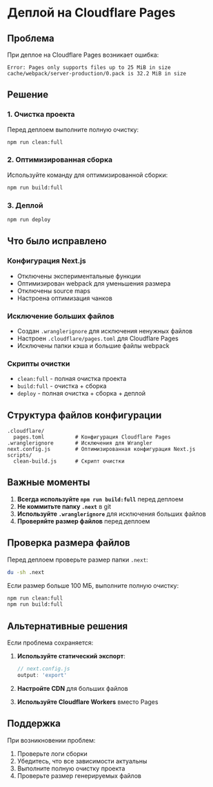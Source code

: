 # Деплой на Cloudflare Pages

## Проблема
При деплое на Cloudflare Pages возникает ошибка:
```
Error: Pages only supports files up to 25 MiB in size
cache/webpack/server-production/0.pack is 32.2 MiB in size
```

## Решение

### 1. Очистка проекта
Перед деплоем выполните полную очистку:
```bash
npm run clean:full
```

### 2. Оптимизированная сборка
Используйте команду для оптимизированной сборки:
```bash
npm run build:full
```

### 3. Деплой
```bash
npm run deploy
```

## Что было исправлено

### Конфигурация Next.js
- Отключены экспериментальные функции
- Оптимизирован webpack для уменьшения размера
- Отключены source maps
- Настроена оптимизация чанков

### Исключение больших файлов
- Создан `.wranglerignore` для исключения ненужных файлов
- Настроен `.cloudflare/pages.toml` для Cloudflare Pages
- Исключены папки кэша и большие файлы webpack

### Скрипты очистки
- `clean:full` - полная очистка проекта
- `build:full` - очистка + сборка
- `deploy` - полная очистка + сборка + деплой

## Структура файлов конфигурации

```
.cloudflare/
  pages.toml          # Конфигурация Cloudflare Pages
.wranglerignore       # Исключения для Wrangler
next.config.js        # Оптимизированная конфигурация Next.js
scripts/
  clean-build.js      # Скрипт очистки
```

## Важные моменты

1. **Всегда используйте `npm run build:full`** перед деплоем
2. **Не коммитьте папку `.next`** в git
3. **Используйте `.wranglerignore`** для исключения больших файлов
4. **Проверяйте размер файлов** перед деплоем

## Проверка размера файлов

Перед деплоем проверьте размер папки `.next`:
```bash
du -sh .next
```

Если размер больше 100 МБ, выполните полную очистку:
```bash
npm run clean:full
npm run build:full
```

## Альтернативные решения

Если проблема сохраняется:

1. **Используйте статический экспорт**:
   ```js
   // next.config.js
   output: 'export'
   ```

2. **Настройте CDN** для больших файлов

3. **Используйте Cloudflare Workers** вместо Pages

## Поддержка

При возникновении проблем:
1. Проверьте логи сборки
2. Убедитесь, что все зависимости актуальны
3. Выполните полную очистку проекта
4. Проверьте размер генерируемых файлов
